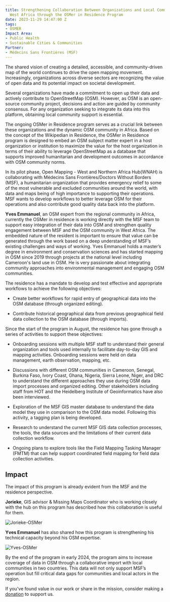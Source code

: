 ```yaml
---
title: Strengthening Collaboration Between Organizations and Local Communities in
  West Africa through the OSMer in Residence Program
date: 2023-11-29 14:47:00 Z
tags:
- OSMER
Impact Area:
- Public Health
- Sustainable Cities & Communities
Partner:
- Médecins Sans Frontières (MSF)
---
```


The shared vision of creating a detailed, accessible, and community-driven map of the world continues to drive the open mapping movement. Increasingly, organizations across diverse sectors are recognizing the value of open data and its potential impact on societal development.

Several organizations have made a commitment to open up their data and actively contribute to OpenStreetMap (OSM). However, as OSM is an open-source community project, decisions and action are guided by community consensus. For any organization seeking to integrate its data into this platform, obtaining local community support is essential.

The ongoing OSMer in Residence program serves as a crucial link between these organizations and the dynamic OSM community in Africa. Based on the concept of the Wikipedian in Residence, the OSMer in Residence program is designed to embed an OSM subject matter expert in a host organization or institution to maximize the value for the host organization in terms of their ability to leverage OpenStreetMap as a database that supports improved humanitarian and development outcomes in accordance with OSM community norms.

In its pilot phase, Open Mapping - West and Northern Africa Hub(WNAH) is collaborating with Médecins Sans Frontières/Doctors Without Borders (MSF), a humanitarian organization that provides emergency relief to some of the most vulnerable and excluded communities around the world, with data and maps being of high importance to supporting their operations. MSF wants to develop workflows to better leverage OSM for their operations and also contribute good quality data back into the platform.

**Yves Emmanuel**, an OSM expert from the regional community in Africa, currently the OSMer in residence is working directly with the MSF team to support easy integration of their data into OSM and strengthen quality engagement between MSF and the OSM community in West Africa. The embedded nature of the resident is important to ensure that value can be generated through the work based on a deep understanding of MSF’s existing challenges and ways of working. Yves Emmanuel holds a master’s degree in environment and conservation sciences and has started mapping in OSM since 2019 through projects at the national level including Cameroon's land use in OSM. He is very passionate about integrating community approaches into environmental management and engaging OSM communities.

The residence has a mandate to develop and test effective and appropriate workflows to achieve the following objectives:

* Create better workflows for rapid entry of geographical data into the OSM database (through organized editing).

* Contribute historical geographical data from previous geographical field data collection to the OSM database (through imports).

Since the start of the program in August, the residence has gone through a series of activities to support these objectives:

* Onboarding sessions with multiple MSF staff to understand their general organization and tools used internally to facilitate day-to-day GIS and mapping activities. Onboarding sessions were held on data management, earth observation, mapping, etc.

* Discussions with different OSM communities in Cameroon, Senegal, Burkina Faso, Ivory Coast, Ghana, Nigeria, Sierra Leone, Niger, and DRC to understand the different approaches they use during OSM data import processes and organized editing. Other stakeholders including staff from HOT and the Heidelberg Institute of Geoinformatics have also been interviewed.

* Exploration of the MSF GIS master database to understand the data model they use in comparison to the OSM data model. Following this activity, a tagging plan is being developed.

* Research to understand the current MSF GIS data collection processes, the tools, the data sources and the limitations of their current data collection workflow.

* Ongoing plans to explore tools like the Field Mapping Tasking Manager (FMTM) that can help support coordinated field mapping for field data collection activities.


## Impact

The impact of this program is already evident from the MSF and the residence perspective.

**Jorieke**, GIS advisor & Missing Maps Coordinator who is working closely with the hub on this program has described how this collaboration is useful for them.

![Jorieke-OSMer](/uploads/OSMer1.png)

**Yves Emmanuel** has also shared how this program is strengthening his technical capacity beyond his OSM expertise.

![Yves-OSMer](/uploads/OSMer2.png)

By the end of the program in early 2024, the program aims to increase coverage of data in OSM through a collaborative import with local communities in two countries. This data will not only support MSF’s operation but fill critical data gaps for communities and local actors in the region.

If you've found value in our work or share in the mission, consider making a [donation](https://www.hotosm.org/hubs/open-mapping-hub-west-and-northern-africa/donate/) to support us.